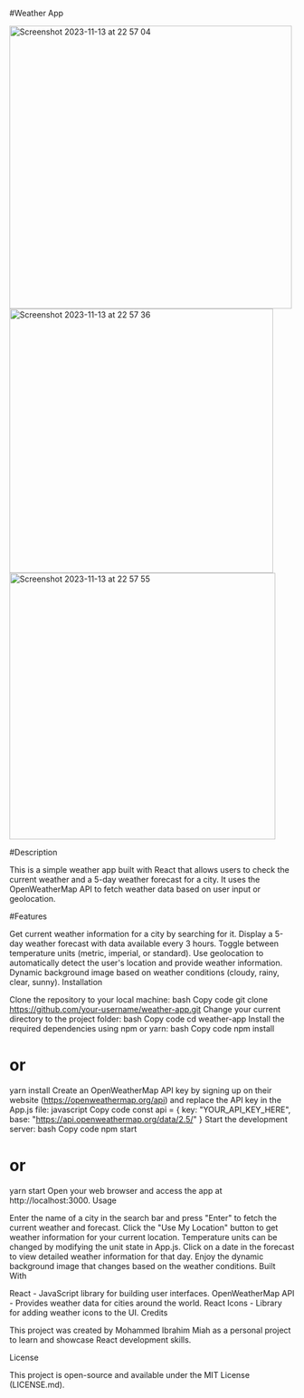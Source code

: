 #Weather App

<img width="499" alt="Screenshot 2023-11-13 at 22 57 04" src="https://github.com/NotMash/weather-react-api/assets/75740933/9d88de4a-d0c0-4746-b488-74d12fe193d6">


<img width="466" alt="Screenshot 2023-11-13 at 22 57 36" src="https://github.com/NotMash/weather-react-api/assets/75740933/57feba02-567c-47af-9287-d4e8a0ded640">


<img width="470" alt="Screenshot 2023-11-13 at 22 57 55" src="https://github.com/NotMash/weather-react-api/assets/75740933/b8b212a4-a1cf-4d5f-844e-5f5a9de9709b">



#Description

This is a simple weather app built with React that allows users to check the current weather and a 5-day weather forecast for a city. It uses the OpenWeatherMap API to fetch weather data based on user input or geolocation.

#Features

Get current weather information for a city by searching for it.
Display a 5-day weather forecast with data available every 3 hours.
Toggle between temperature units (metric, imperial, or standard).
Use geolocation to automatically detect the user's location and provide weather information.
Dynamic background image based on weather conditions (cloudy, rainy, clear, sunny).
Installation

Clone the repository to your local machine:
bash
Copy code
git clone https://github.com/your-username/weather-app.git
Change your current directory to the project folder:
bash
Copy code
cd weather-app
Install the required dependencies using npm or yarn:
bash
Copy code
npm install
# or
yarn install
Create an OpenWeatherMap API key by signing up on their website (https://openweathermap.org/api) and replace the API key in the App.js file:
javascript
Copy code
const api = {
  key: "YOUR_API_KEY_HERE",
  base: "https://api.openweathermap.org/data/2.5/"
}
Start the development server:
bash
Copy code
npm start
# or
yarn start
Open your web browser and access the app at http://localhost:3000.
Usage

Enter the name of a city in the search bar and press "Enter" to fetch the current weather and forecast.
Click the "Use My Location" button to get weather information for your current location.
Temperature units can be changed by modifying the unit state in App.js.
Click on a date in the forecast to view detailed weather information for that day.
Enjoy the dynamic background image that changes based on the weather conditions.
Built With

React - JavaScript library for building user interfaces.
OpenWeatherMap API - Provides weather data for cities around the world.
React Icons - Library for adding weather icons to the UI.
Credits

This project was created by Mohammed Ibrahim Miah as a personal project to learn and showcase React development skills.

License

This project is open-source and available under the MIT License (LICENSE.md).

